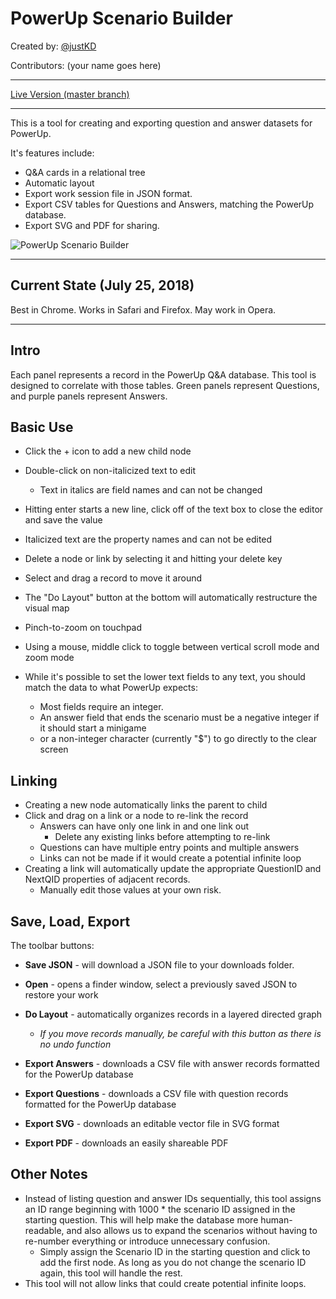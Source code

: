 
# PowerUp Scenario Builder

Created by: [@justKD](https://github.com/justKD)

Contributors: (your name goes here)
***
[Live Version (master branch)](https://rawgit.com/systers/powerup-scenario-builder/master/index.html)
***

This is a tool for creating and exporting question and answer datasets for PowerUp.

It's features include:
- Q&A cards in a relational tree
- Automatic layout
- Export work session file in JSON format.
- Export CSV tables for Questions and Answers, matching the PowerUp database.
- Export SVG and PDF for sharing.

![PowerUp Scenario Builder](https://github.com/systers/powerup-scenario-builder/blob/master/example.png?raw=true "PowerUp Scenario Builder Example Image")

***

## Current State (July 25, 2018)

Best in Chrome. Works in Safari and Firefox. May work in Opera.

***

## Intro

Each panel represents a record in the PowerUp Q&A database. This tool is 
designed to correlate with those tables. Green panels represent Questions,
and purple panels represent Answers.

## Basic Use

- Click the + icon to add a new child node
- Double-click on non-italicized text to edit
    - Text in italics are field names and can not be changed
- Hitting enter starts a new line, click off of the text box to close the editor and save the value
- Italicized text are the property names and can not be edited 
- Delete a node or link by selecting it and hitting your delete key
- Select and drag a record to move it around
- The "Do Layout" button at the bottom will automatically restructure the visual map
- Pinch-to-zoom on touchpad
- Using a mouse, middle click to toggle between vertical scroll mode and zoom mode

- While it's possible to set the lower text fields to any text, you should match the data to what PowerUp expects:
    - Most fields require an integer.
    - An answer field that ends the scenario must be a negative integer if it should start a minigame
    - or a non-integer character (currently "$") to go directly to the clear screen

## Linking

- Creating a new node automatically links the parent to child
- Click and drag on a link or a node to re-link the record
    - Answers can have only one link in and one link out
        - Delete any existing links before attempting to re-link
    - Questions can have multiple entry points and multiple answers
    - Links can not be made if it would create a potential infinite loop
- Creating a link will automatically update the appropriate QuestionID and NextQID properties of adjacent records.
    - Manually edit those values at your own risk.

## Save, Load, Export
The toolbar buttons:

- **Save JSON** - will download a JSON file to your downloads folder.
- **Open** - opens a finder window, select a previously saved JSON to restore your work

- **Do Layout** - automatically organizes records in a layered directed graph
    - *If you move records manually, be careful with this button as there is no undo function*

- **Export Answers** - downloads a CSV file with answer records formatted for the PowerUp database
- **Export Questions** - downloads a CSV file with question records formatted for the PowerUp database

- **Export SVG** - downloads an editable vector file in SVG format
- **Export PDF** - downloads an easily shareable PDF

## Other Notes

- Instead of listing question and answer IDs sequentially, this tool assigns an ID range beginning with 1000 * the scenario ID assigned in the starting question. This will help make the database more human-readable, and also allows us to expand the scenarios without having to re-number everything or introduce unnecessary confusion.
    - Simply assign the Scenario ID in the starting question and click to add the first node. As long as you do not change the scenario ID again, this tool will handle the rest.
- This tool will not allow links that could create potential infinite loops.
